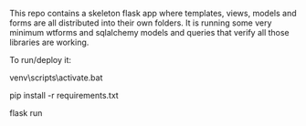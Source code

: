 This repo contains a skeleton flask app where templates, views, models and forms are all distributed into their own
folders.  It is running some very minimum wtforms and sqlalchemy models and queries that verify all those
 libraries are working.

To run/deploy it:

venv\scripts\activate.bat

pip install -r requirements.txt

flask run

